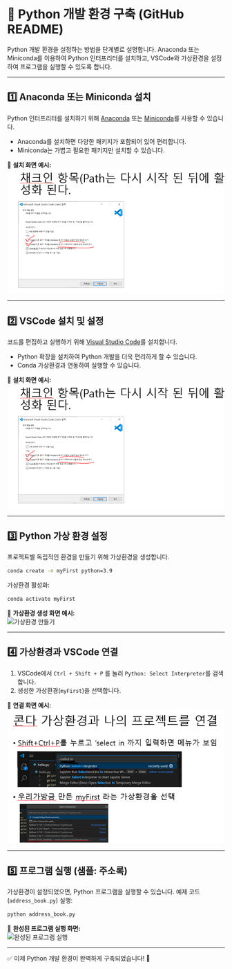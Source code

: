 # 🐍 Python 개발 환경 구축 (GitHub README)

Python 개발 환경을 설정하는 방법을 단계별로 설명합니다. Anaconda 또는 Miniconda를 이용하여 Python 인터프리터를 설치하고, VSCode와 가상환경을 설정하여 프로그램을 실행할 수 있도록 합니다.

---

## 1️⃣ Anaconda 또는 Miniconda 설치

Python 인터프리터를 설치하기 위해 [Anaconda](https://www.anaconda.com/) 또는 [Miniconda](https://docs.conda.io/en/latest/miniconda.html)를 사용할 수 있습니다.

- Anaconda를 설치하면 다양한 패키지가 포함되어 있어 편리합니다.
- Miniconda는 가볍고 필요한 패키지만 설치할 수 있습니다.

📌 **설치 화면 예시:**  
![Anaconda 설치](image/vscode.PNG)

---

## 2️⃣ VSCode 설치 및 설정

코드를 편집하고 실행하기 위해 [Visual Studio Code](https://code.visualstudio.com/)를 설치합니다. 

- Python 확장을 설치하여 Python 개발을 더욱 편리하게 할 수 있습니다.
- Conda 가상환경과 연동하여 실행할 수 있습니다.

📌 **설치 화면 예시:**  
![VSCode 설치](image/vscode.PNG)

---

## 3️⃣ Python 가상 환경 설정

프로젝트별 독립적인 환경을 만들기 위해 가상환경을 생성합니다.

```bash
conda create -n myFirst python=3.9
```

가상환경 활성화:

```bash
conda activate myFirst
```

📌 **가상환경 생성 화면 예시:**  
![가상환경 만들기](image/가상환경_만들기.PNG)

---

## 4️⃣ 가상환경과 VSCode 연결

1. VSCode에서 `Ctrl + Shift + P` 를 눌러 `Python: Select Interpreter`를 검색합니다.
2. 생성한 가상환경(`myFirst`)을 선택합니다.

📌 **연결 화면 예시:**  
![VSCode 가상환경 연결](image/연결.PNG)

---

## 5️⃣ 프로그램 실행 (샘플: 주소록)

가상환경이 설정되었으면, Python 프로그램을 실행할 수 있습니다.
예제 코드 (`address_book.py`) 실행:

```bash
python address_book.py
```

📌 **완성된 프로그램 실행 화면:**  
![완성된 프로그램 실행](image/주소록_결과물.png)

---

✅ 이제 Python 개발 환경이 완벽하게 구축되었습니다! 🚀
